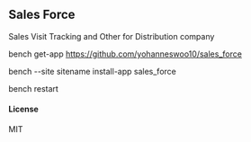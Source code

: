 ## Sales Force

Sales Visit Tracking and Other for Distribution company

bench get-app https://github.com/yohanneswoo10/sales_force

bench --site sitename install-app sales_force

bench restart

#### License

MIT

